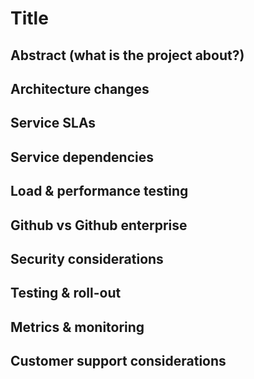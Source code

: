[//]: # (based on https://blog.pragmaticengineer.com/scaling-engineering-teams-via-writing-things-down-rfcs/)
# Title

## Abstract (what is the project about?)
[//]: # (write down all the details that will help one to understand the context around the discussion)

## Architecture changes

## Service SLAs

## Service dependencies

## Load & performance testing

## Github vs Github enterprise

## Security considerations

## Testing & roll-out

## Metrics & monitoring

## Customer support considerations
